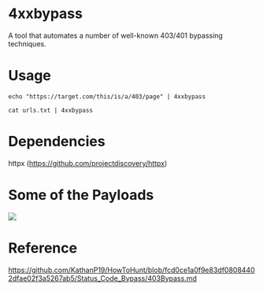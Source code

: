 # 4xxbypass

A tool that automates a number of well-known 403/401 bypassing techniques. 

# Usage

`echo "https://target.com/this/is/a/403/page" | 4xxbypass`

`cat urls.txt | 4xxbypass`

# Dependencies

httpx (https://github.com/projectdiscovery/httpx)

# Some of the Payloads

![](https://i.imgur.com/RfwGwjS.png)

# Reference

https://github.com/KathanP19/HowToHunt/blob/fcd0ce1a0f9e83df08084402dfae02f3a5267ab5/Status_Code_Bypass/403Bypass.md
